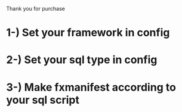 Thank you for purchase
# 1-) Set your framework in config
# 2-) Set your sql type in config
# 3-) Make fxmanifest according to your sql script